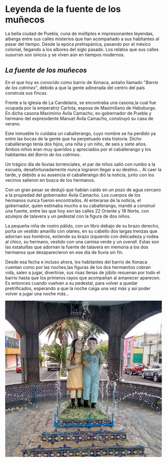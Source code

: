 # Leyenda de la fuente de los muñecos

La bella ciudad de Puebla, cuna de múltiples e impresionantes leyendas, alberga entre sus 
calles misterios que han acompañado a sus habitantes al pasar del tiempo. Desde la epóca prehispánica,
pasando por el méxico colonial, llegando a los albores del siglo pasado. Los relatos que sus calles 
susurran son únicos y se viven aún en tiempos modernos.

## ***La fuente de los muñecos***

En el que hoy es conocido como barrio de Xonaca, antaño llamado "*Barrio de los catrines*",
debido a que la gente adinerada del centro del país construía sus fincas.

Frente a la iglesia de La Candelaria, se encontraba una casona,la cual fue ocupada
por la emperatriz Carlota, esposa de Maximiliano de Habsburgo. En dicha casona
Maximinio Ávila Camacho, ex-gobernador de Puebla y hermano del expresidente Manuel Ávila 
Camacho, construyó su casa de verano.

Este inmueble lo cuidaba un caballerango, cuyo nombre se ha perdido ya entre las bocas
de la gente que ha perpetuado esta historia. Dicho caballerango tenía dos hijos, una niña 
y un niño, de seis y siete años. Ambos niños eran muy queridos y apreciados por el caballerango
y los habitantes del *Barrio de los catrines*.

Un trágico día de lluvias torrenciales, el par de niños salió con rumbo a la escuela,
desafortunadamente nunca lograron llegar a su destino... Al caer la tarde, y debido a su ausencia
el caballerango dió la noticia, junto con los vecinos salieron en busca de los hermanos.

Con un gran pesar se dedujó que habían caído en un pozo de agua cercano a la propiedad del gobernador
Ávila Camacho. Los cuerpos de los hermanos nunca fueron encontrados. Al enterarse de la noticia, el gobernador,
quien estimaba mucho a su caballerango, mandó a construir una fuente, entre las que hoy son las calles
22 Oriente y 18 Norte, con azulejos de talavera y un pedestal con la figura de dos niños.

La pequeña niña de rostro pálido, con un libro debajo de su brazo derecho, porta un vestido amarillo con olanes,
en su cabello dos largas trenzas que adornan sus hombros, extiende su brazo izquierdo con delicadeza y rodea
al chico, su hermano, vestido con una camisa verde y un *overall*. Estas son las estatuillas que adornan
la fuente de talavera en memoria a los dos hermanos que desaparecieron en ese día de lluvia sin fin.

Desde esa fecha e incluso ahora, los habitantes del barrio de Xonaca cuentan como por las noches,las figuras
de los dos hermanitos cobran vida, salen a jugar, divertirse, sus risas llenas de júbilo resuenan por todo el barrio
hasta que los primeros rayos que acompañan al amanecer aparecen. Es entonces cuando vuelven a su pedestal, para volver
a quedar pretrificados, esperando a que la noche caiga una vez más y así poder volver a jugar una noche más...

  ![Fuente de los muñecos en el barrio de Xonaca](https://github.com/FabysMV/Fuente-de-los-munecos/blob/7b09bb53ef8141561e2ab438184908cd7aae595c/Im%C3%A1genes/Fuente_mu%C3%B1eco.png)


